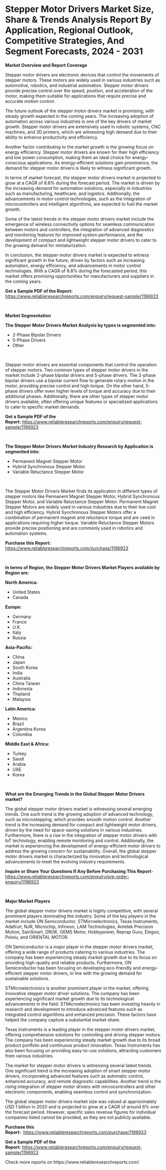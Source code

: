 <p><h1>Stepper Motor Drivers Market Size, Share & Trends Analysis Report By Application, Regional Outlook, Competitive Strategies, And Segment Forecasts, 2024 - 2031</h1></p><p><strong>Market Overview and Report Coverage</strong></p>
<p><p>Stepper motor drivers are electronic devices that control the movements of stepper motors. These motors are widely used in various industries such as automotive, robotics, and industrial automation. Stepper motor drivers provide precise control over the speed, position, and acceleration of the motor, making them suitable for applications that require precise and accurate motion control.</p><p>The future outlook of the stepper motor drivers market is promising, with steady growth expected in the coming years. The increasing adoption of automation across various industries is one of the key drivers of market growth. Stepper motor drivers are extensively used in robotic systems, CNC machines, and 3D printers, which are witnessing high demand due to their ability to enhance productivity and efficiency.</p><p>Another factor contributing to the market growth is the growing focus on energy efficiency. Stepper motor drivers are known for their high efficiency and low power consumption, making them an ideal choice for energy-conscious applications. As energy-efficient solutions gain prominence, the demand for stepper motor drivers is likely to witness significant growth.</p><p>In terms of market forecast, the stepper motor drivers market is projected to grow at a CAGR of 8.8% during the forecast period. The market is driven by the increasing demand for automation solutions, especially in industries such as manufacturing, healthcare, and logistics. Additionally, the advancements in motor control technologies, such as the integration of microcontrollers and intelligent algorithms, are expected to fuel the market growth.</p><p>Some of the latest trends in the stepper motor drivers market include the emergence of wireless connectivity options for seamless communication between motors and controllers, the integration of advanced diagnostics and monitoring features for improved system performance, and the development of compact and lightweight stepper motor drivers to cater to the growing demand for miniaturization.</p><p>In conclusion, the stepper motor drivers market is expected to witness significant growth in the future, driven by factors such as increasing automation, energy efficiency, and advancements in motor control technologies. With a CAGR of 8.8% during the forecasted period, this market offers promising opportunities for manufacturers and suppliers in the coming years.</p></p>
<p><strong>Get a Sample PDF of the Report:</strong> <a href="https://www.reliableresearchreports.com/enquiry/request-sample/1196923">https://www.reliableresearchreports.com/enquiry/request-sample/1196923</a></p>
<p>&nbsp;</p>
<p><strong>Market Segmentation</strong></p>
<p><strong>The Stepper Motor Drivers Market Analysis by types is segmented into:</strong></p>
<p><ul><li>2-Phase Bipolar Drivers</li><li>5-Phase Drivers</li><li>Other</li></ul></p>
<p>&nbsp;</p>
<p><p>Stepper motor drivers are essential components that control the operation of stepper motors. Two common types of stepper motor drivers in the market include 2-phase bipolar drivers and 5-phase drivers. The 2-phase bipolar drivers use a bipolar current flow to generate rotary motion in the motor, providing precise control and high torque. On the other hand, 5-phase drivers offer even higher levels of torque and accuracy due to their additional phases. Additionally, there are other types of stepper motor drivers available, often offering unique features or specialized applications to cater to specific market demands.</p></p>
<p><strong>Get a Sample PDF of the Report:</strong>&nbsp;<a href="https://www.reliableresearchreports.com/enquiry/request-sample/1196923">https://www.reliableresearchreports.com/enquiry/request-sample/1196923</a></p>
<p>&nbsp;</p>
<p><strong>The Stepper Motor Drivers Market Industry Research by Application is segmented into:</strong></p>
<p><ul><li>Permanent Magnet Stepper Motor</li><li>Hybrid Synchronous Stepper Motor</li><li>Variable Reluctance Stepper Motor</li></ul></p>
<p>&nbsp;</p>
<p><p>The Stepper Motor Drivers Market finds its application in different types of stepper motors like Permanent Magnet Stepper Motor, Hybrid Synchronous Stepper Motor, and Variable Reluctance Stepper Motor. Permanent Magnet Stepper Motors are widely used in various industries due to their low cost and high efficiency. Hybrid Synchronous Stepper Motors offer a combination of permanent magnet and reluctance torque and are used in applications requiring higher torque. Variable Reluctance Stepper Motors provide precise positioning and are commonly used in robotics and automation systems.</p></p>
<p><strong>Purchase this Report:</strong>&nbsp; <a href="https://www.reliableresearchreports.com/purchase/1196923">https://www.reliableresearchreports.com/purchase/1196923</a></p>
<p>&nbsp;</p>
<p><strong>In terms of Region, the Stepper Motor Drivers Market Players available by Region are:</strong></p>
<p>
    <p> <strong> North America: </strong>
        <ul>
            <li>United States</li>
            <li>Canada</li>
        </ul>
        </p> 
    <p> <strong> Europe: </strong>
        <ul>
            <li>Germany</li>
            <li>France</li>
            <li>U.K.</li>
            <li>Italy</li>
            <li>Russia</li>
        </ul>
        </p> 
    <p> <strong> Asia-Pacific: </strong>
        <ul>
            <li>China</li>
            <li>Japan</li>
            <li>South Korea</li>
            <li>India</li>
            <li>Australia</li>
            <li>China Taiwan</li>
            <li>Indonesia</li>
            <li>Thailand</li>
            <li>Malaysia</li>
        </ul>
        </p> 
    <p> <strong> Latin America: </strong>
        <ul>
            <li>Mexico</li>
            <li>Brazil</li>
            <li>Argentina Korea</li>
            <li>Colombia</li>
        </ul>
        </p> 
    <p> <strong> Middle East & Africa: </strong>
        <ul>
            <li>Turkey</li>
            <li>Saudi</li>
            <li>Arabia</li>
            <li>UAE</li>
            <li>Korea</li>
        </ul>
    </p>
    </p>
<p>&nbsp;</p>
<p><strong>What are the Emerging Trends in the Global Stepper Motor Drivers market?</strong></p>
<p><p>The global stepper motor drivers market is witnessing several emerging trends. One such trend is the growing adoption of advanced technology, such as microstepping, which provides smooth motion control. Another trend is the increasing demand for compact and lightweight motor drivers, driven by the need for space-saving solutions in various industries. Furthermore, there is a rise in the integration of stepper motor drivers with IoT technology, enabling remote monitoring and control. Additionally, the market is experiencing the development of energy-efficient motor drivers to address the growing concern for sustainability. Overall, the global stepper motor drivers market is characterized by innovation and technological advancements to meet the evolving industry requirements.</p></p>
<p><strong>Inquire or Share Your Questions If Any Before Purchasing This Report</strong>- <a href="https://www.reliableresearchreports.com/enquiry/pre-order-enquiry/1196923">https://www.reliableresearchreports.com/enquiry/pre-order-enquiry/1196923</a></p>
<p>&nbsp;</p>
<p><strong>Major Market Players</strong></p>
<p><p>The global stepper motor drivers market is highly competitive, with several prominent players dominating the industry. Some of the key players in the market include ON Semiconductor, STMicroelectronics, Texas Instruments, Adafruit, NJR, Microchip, Infineon, LAM Technologies, Ametek Precision Motion, SainSmart, DROK, GEMS Motor, Hobbypower, Reprap Guru, Elegoo, Pololu, and ORIENTAL MOTOR.</p><p>ON Semiconductor is a major player in the stepper motor drivers market, offering a wide range of products catering to various industries. The company has been experiencing steady market growth due to its focus on providing high-quality and reliable products. Furthermore, ON Semiconductor has been focusing on developing eco-friendly and energy-efficient stepper motor drivers, in line with the growing demand for sustainable solutions.</p><p>STMicroelectronics is another prominent player in the market, offering innovative stepper motor driver solutions. The company has been experiencing significant market growth due to its technological advancements in the field. STMicroelectronics has been investing heavily in research and development to introduce advanced features such as integrated control algorithms and enhanced precision. These factors have helped the company capture a substantial market share.</p><p>Texas Instruments is a leading player in the stepper motor drivers market, offering comprehensive solutions for controlling and driving stepper motors. The company has been experiencing steady market growth due to its broad product portfolio and continuous product innovation. Texas Instruments has also been focusing on providing easy-to-use solutions, attracting customers from various industries.</p><p>The market for stepper motor drivers is witnessing several latest trends. One significant trend is the increasing adoption of smart stepper motor drivers, incorporating advanced features such as automatic control, enhanced accuracy, and remote diagnostic capabilities. Another trend is the rising integration of stepper motor drivers with microcontrollers and other electronic components, enabling seamless control and synchronization.</p><p>The global stepper motor drivers market size was valued at approximately USD 1 billion in 2020 and is projected to grow at a CAGR of around 6% over the forecast period. However, specific sales revenue figures for individual companies listed cannot be provided, as they are not publicly available.</p></p>
<p><strong>Purchase this Report:</strong>&nbsp;&nbsp;<a href="https://www.reliableresearchreports.com/purchase/1196923">https://www.reliableresearchreports.com/purchase/1196923</a></p>
<p></p>
<p><strong>Get a Sample PDF of the Report:</strong>&nbsp;<a href="https://www.reliableresearchreports.com/enquiry/request-sample/1196923">https://www.reliableresearchreports.com/enquiry/request-sample/1196923</a></p>
<p>Check more reports on https://www.reliableresearchreports.com/</p>